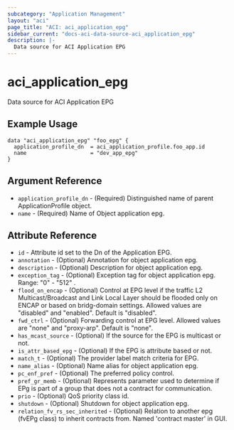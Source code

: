```yaml
---
subcategory: "Application Management"
layout: "aci"
page_title: "ACI: aci_application_epg"
sidebar_current: "docs-aci-data-source-aci_application_epg"
description: |-
  Data source for ACI Application EPG
---
```


# aci_application_epg #
Data source for ACI Application EPG

## Example Usage ##

```hcl
data "aci_application_epg" "foo_epg" {
  application_profile_dn  = aci_application_profile.foo_app.id
  name                    = "dev_app_epg"
}
```
## Argument Reference ##
* `application_profile_dn` - (Required) Distinguished name of parent ApplicationProfile object.
* `name` - (Required) Name of Object application epg.



## Attribute Reference

* `id` - Attribute id set to the Dn of the Application EPG.
* `annotation` - (Optional) Annotation for object application epg.
* `description` - (Optional) Description for object application epg.
* `exception_tag` - (Optional) Exception tag for object application epg. Range: "0" - "512" .
* `flood_on_encap` - (Optional) Control at EPG level if the traffic L2 Multicast/Broadcast and Link Local Layer should be flooded only on ENCAP or based on bridg-domain settings. Allowed values are "disabled" and "enabled". Default is "disabled".
* `fwd_ctrl` - (Optional) Forwarding control at EPG level. Allowed values are "none" and "proxy-arp". Default is "none".
* `has_mcast_source` - (Optional) If the source for the EPG is multicast or not. 
* `is_attr_based_epg` - (Optional) If the EPG is attribute based or not.
* `match_t` - (Optional) The provider label match criteria for EPG. 
* `name_alias` - (Optional) Name alias for object application epg.
* `pc_enf_pref` - (Optional) The preferred policy control.
* `pref_gr_memb` - (Optional) Represents parameter used to determine if EPg is part of a group that does not a contract for communication.
* `prio` - (Optional) QoS priority class id. 
* `shutdown` - (Optional) Shutdown for object application epg.
* `relation_fv_rs_sec_inherited` - (Optional) Relation to another epg (fvEPg class) to inherit contracts from. Named 'contract master' in GUI.
